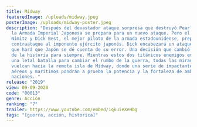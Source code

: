 ```yaml
---
title: Midway
featuredImage: /uploads/midway.jpeg
posterImage: /uploads/midway-poster.jpeg
description: "Después del devastador ataque sorpresa que destruyó Pearl Harbor,
  la Armada Imperial Japonesa se prepara para un nuevo ataque. Pero el Almirante
  Nimitz y Dick Best, el mejor piloto de la armada estadounidense, preparan un
  contraataque al imponente ejército japonés. Dick encabezará un ataque masivo
  que hará que Japón se dé cuenta de su error. Una decisión que cambió el curso
  de la historia para siempre. Mientras estos dos titánicos enemigos emprenden
  una letal batalla para cambiar el rumbo de la guerra, todas las miradas se
  vuelcan hacia la remota isla de Midway, donde una serie de impactantes ataques
  aéreos y marítimos pondrán a prueba la potencia y la fortaleza de ambas
  naciones. "
release: "2019"
view: 09-09-2020
code: "00013"
genre: Acción
ranking: "7"
trailer: https://www.youtube.com/embed/1qkuieXeHbg
tags: "[guerra, acción, historica]"
---
```

